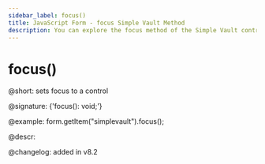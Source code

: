 ```yaml
---
sidebar_label: focus()
title: JavaScript Form - focus Simple Vault Method 
description: You can explore the focus method of the Simple Vault control of Form in the documentation of the DHTMLX JavaScript UI library. Browse developer guides and API reference, try out code examples and live demos, and download a free 30-day evaluation version of DHTMLX Suite.
---
```


# focus()

@short: sets focus to a control 

@signature: {'focus(): void;'}

@example:
form.getItem("simplevault").focus();

@descr:

@changelog: added in v8.2